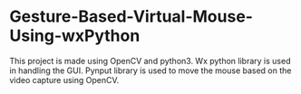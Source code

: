 # Gesture-Based-Virtual-Mouse-Using-wxPython
This project is made using OpenCV and python3.  Wx python library is used in handling the GUI. Pynput library is used to move the mouse based on the video capture using OpenCV.
